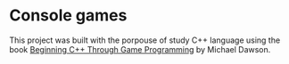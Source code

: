 # Console games

This project was built with the porpouse of study C++ language using the book [Beginning C++ Through Game Programming](https://www.goodreads.com/book/show/852335.Beginning_C_Through_Game_Programming) by Michael Dawson.
